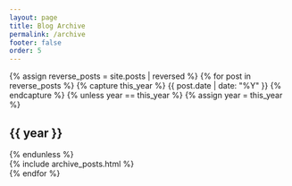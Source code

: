 ```yaml
---
layout: page
title: Blog Archive
permalink: /archive
footer: false
order: 5
---
```


<div id="blog-archives">
{% assign reverse_posts = site.posts | reversed %}
{% for post in reverse_posts %}
{% capture this_year %}
  {{ post.date | date: "%Y" }}
{% endcapture %}
{% unless year == this_year %}
  {% assign year = this_year %}
  <h2>{{ year }}</h2>
{% endunless %}
<article>
  {% include archive_posts.html %}
</article>
{% endfor %}
</div>
